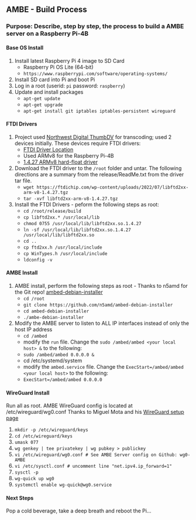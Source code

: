 ## AMBE - Build Process
### Purpose: Describe, step by step, the process to build a AMBE server on a Raspberry Pi-4B

#### Base OS Install
1. Install latest Raspberry Pi 4 image to SD Card
    * Raspberry Pi OS Lite (64-bit)
    * `https://www.raspberrypi.com/software/operating-systems/`
1. Install SD card into Pi and boot Pi
1. Log in a root (userid: `pi` password: `raspberry`)
1. Update and install packages
    * `apt-get update`
    * `apt-get upgrade`
    * `apt-get install git iptables iptables-persistent wireguard`
#### FTDI Drivers
1. Project used [Northwest Digital ThumbDV](https://nwdigitalradio.com/products/thumbdv™) for transcoding; used 2 devices initially. These devices require FTDI drivers:
    * [FTDI Driver Location](https://ftdichip.com/drivers/d2xx-drivers/)
    * Used ARMv8 for the Raspberry Pi-4B
    * [1.4.27 ARMv8 hard-float driver](https://ftdichip.com/wp-content/uploads/2022/07/libftd2xx-arm-v8-1.4.27.tgz)
1. Download the FTDI driver to the `/root` folder and untar. The following directions are a summary from the release/ReadMe.txt from the driver tar file.
    * `wget https://ftdichip.com/wp-content/uploads/2022/07/libftd2xx-arm-v8-1.4.27.tgz`
    * `tar -xvf libftd2xx-arm-v8-1.4.27.tgz`
1. Install the FTDI Drivers - peform the following steps as root:
    * `cd /root/release/build`
    * `cp libftd2xx.* /usr/local/lib`
    * `chmod 0755 /usr/local/lib/libftd2xx.so.1.4.27`
    * `ln -sf /usr/local/lib/libftd2xx.so.1.4.27 /usr/local/lib/libftd2xx.so`
    * `cd ..`
    * `cp ftd2xx.h /usr/local/include`
    * `cp WinTypes.h /usr/local/include`
    * `ldconfig -v`
#### AMBE Install
1. AMBE install, perform the following steps as root - Thanks to n5amd for the Git repo! [ambed-debian-installer](https://github.com/n5amd/ambed-debian-installer)
    * `cd /root`
    * `git clone https://github.com/n5amd/ambed-debian-installer`
    * `cd ambed-debian-installer`
    * `./ambe-debian-installer`
1. Modify the AMBE server to listen to ALL IP interfaces instead of only the host IP address
    * `cd /ambed`
    * modify the `run` file. Change the `sudo /ambed/ambed <your local host> &` to the following: 
    * `sudo /ambed/ambed 0.0.0.0 &`
    * cd /etc/systemd/system
    * modify the `ambed.service` file. Change the `ExecStart=/ambed/ambed <your local host>` to the following:
    * `ExecStart=/ambed/ambed 0.0.0.0`
#### WireGuard Install
Run all as root. AMBE WireGuard config is located at /etc/wireguard/wg0.conf Thanks to Miguel Mota and his [WireGuard setup page](https://miguelmota.com/blog/getting-started-with-wireguard/)
1. `mkdir -p /etc/wireguard/keys`
1. `cd /etc/wireguard/keys`
1. `umask 077`
1. `wg genkey | tee privatekey | wg pubkey > publickey`
1. `vi /etc/wireguard/wg0.conf # See AMBE Server config on Github: wg0-AMBE`
1. `vi /etc/sysctl.conf # uncomment line "net.ipv4.ip_forward=1"`
1. `sysctl -p`
1. `wg-quick up wg0`
1. `systemctl enable wg-quick@wg0.service`
#### Next Steps
Pop a cold beverage, take a deep breath and reboot the Pi...
